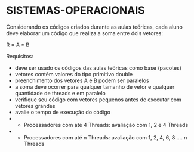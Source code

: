 # SISTEMAS-OPERACIONAIS

Considerando os códigos criados durante as aulas teóricas, cada aluno deve elaborar um código que realiza a soma entre dois vetores:

R = A * B

Requisitos:
- deve ser usado os códigos das aulas teóricas como base (pacotes)
- vetores contém valores do tipo primitivo double
- preenchimento dos vetores A e B podem ser paralelos
- a soma deve ocorrer para qualquer tamanho de vetor e qualquer quantidade de threads e em paralelo
- verifique seu código com vetores pequenos antes de executar com vetores grandes
- avalie o tempo de execução do código
- - Processadores com até 4 Threads: avaliação com 1, 2 e 4 Threads
- - Processadores com até n Threads: avaliação com 1, 2, 4, 6, 8 .... n Threads
